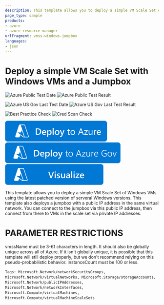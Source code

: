 ```yaml
---
description: This template allows you to deploy a simple VM Scale Set of Windows VMs using the lastest patched version of serveral Windows versions. This template also deploys a jumpbox with a public IP address in the same virtual network. You can connect to the jumpbox via this public IP address, then connect from there to VMs in the scale set via private IP addresses.
page_type: sample
products:
- azure
- azure-resource-manager
urlFragment: vmss-windows-jumpbox
languages:
- json
---
```

# Deploy a simple VM Scale Set with Windows VMs and a Jumpbox

![Azure Public Test Date](https://azurequickstartsservice.blob.core.windows.net/badges/demos/vmss-windows-jumpbox/PublicLastTestDate.svg)
![Azure Public Test Result](https://azurequickstartsservice.blob.core.windows.net/badges/demos/vmss-windows-jumpbox/PublicDeployment.svg)

![Azure US Gov Last Test Date](https://azurequickstartsservice.blob.core.windows.net/badges/demos/vmss-windows-jumpbox/FairfaxLastTestDate.svg)
![Azure US Gov Last Test Result](https://azurequickstartsservice.blob.core.windows.net/badges/demos/vmss-windows-jumpbox/FairfaxDeployment.svg)

![Best Practice Check](https://azurequickstartsservice.blob.core.windows.net/badges/demos/vmss-windows-jumpbox/BestPracticeResult.svg)
![Cred Scan Check](https://azurequickstartsservice.blob.core.windows.net/badges/demos/vmss-windows-jumpbox/CredScanResult.svg)

[![Deploy To Azure](https://raw.githubusercontent.com/Azure/azure-quickstart-templates/master/1-CONTRIBUTION-GUIDE/images/deploytoazure.svg?sanitize=true)](https://portal.azure.com/#create/Microsoft.Template/uri/https%3A%2F%2Fraw.githubusercontent.com%2FAzure%2Fazure-quickstart-templates%2Fmaster%2Fdemos%2Fvmss-windows-jumpbox%2Fazuredeploy.json)
[![Deploy To Azure US Gov](https://raw.githubusercontent.com/Azure/azure-quickstart-templates/master/1-CONTRIBUTION-GUIDE/images/deploytoazuregov.svg?sanitize=true)](https://portal.azure.us/#create/Microsoft.Template/uri/https%3A%2F%2Fraw.githubusercontent.com%2FAzure%2Fazure-quickstart-templates%2Fmaster%2Fdemos%2Fvmss-windows-jumpbox%2Fazuredeploy.json)
[![Visualize](https://raw.githubusercontent.com/Azure/azure-quickstart-templates/master/1-CONTRIBUTION-GUIDE/images/visualizebutton.svg?sanitize=true)](http://armviz.io/#/?load=https%3A%2F%2Fraw.githubusercontent.com%2FAzure%2Fazure-quickstart-templates%2Fmaster%2Fdemos%2Fvmss-windows-jumpbox%2Fazuredeploy.json)

This template allows you to deploy a simple VM Scale Set of Windows VMs using the latest patched version of serveral Windows versions. This template also deploys a jumpbox with a public IP address in the same virtual network. You can connect to the jumpbox via this public IP address, then connect from there to VMs in the scale set via private IP addresses.

PARAMETER RESTRICTIONS
======================

vmssName must be 3-61 characters in length. It should also be globally unique across all of Azure. If it isn't globally unique, it is possible that this template will still deploy properly, but we don't recommend relying on this pseudo-probabilistic behavior.
instanceCount must be 100 or less.

`Tags: Microsoft.Network/networkSecurityGroups, Microsoft.Network/virtualNetworks, Microsoft.Storage/storageAccounts, Microsoft.Network/publicIPAddresses, Microsoft.Network/networkInterfaces, Microsoft.Compute/virtualMachines, Microsoft.Compute/virtualMachineScaleSets`
